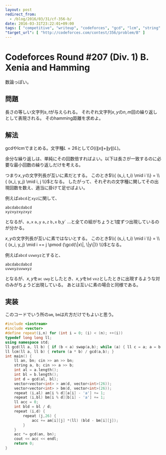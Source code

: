 ```yaml
---
layout: post
redirect_from:
  - /blog/2016/03/31/cf-356-b/
date: 2016-03-31T23:22:01+09:00
tags: [ "competitive", "writeup", "codeforces", "gcd", "lcm", "string" ]
"target_url": [ "http://codeforces.com/contest/356/problem/B" ]
---
```


# Codeforces Round #207 (Div. 1) B. Xenia and Hamming

数論っぽい。

## 問題

長さの等しい文字列$s,t$が与えられる。
それぞれ文字列$x,y$の$n,m$回の繰り返しとして表現される。
そのhamming距離を求めよ。

## 解法

gcdやlcmでまとめる。文字種$L = 26$として$O((\|x\| + \|y\|)L)$。

余分な繰り返しは、単純にその回数倍すればよい。以下は長さが一致するのに必要な最小回数の繰り返しだけを考える。

つまり$x,y$の文字列長が互いに素だとする。
このとき$\\{ (s_i, t_i) \mid i \\} = \\{ (x_i, y_j) \mid i, j \\}$となる。
したがって、それぞれの文字種に関してその出現回数を数え、適当に掛けて足せばよい。

例えば`abcd`と`xyz`に関して、

```
abcdabcdabcd
xyzxyzxyzxyz
```

となるが、`a,x` `a,y` `a,z` `b,x` b,y` $\dots$と全ての組がちょうと1度ずつ出現しているのが分かる。


$x,y$の文字列長が互いに素ではないとする。
このとき$\\{ (s_i, t_i) \mid i \\} = \\{ (x_i, y_j) \mid i == j \pmod {\gcd(\|x\|, \|y\|)} \\}$となる。

例えば`abcd` `uvwxyz`とすると、

```
abcdabcdabcd
uvwxyzuvwxyz
```

となるが、$x,y$を`ac` `uwy`としたとき、$x,y$を`bd` `vxz`としたときに出現するような対のみがちょうど出現している。
あとは互いに素の場合と同様である。

## 実装

このコードでいう所の`am`, `bm`は片方だけでもよいと思う。

``` c++
#include <iostream>
#include <vector>
#define repeat(i,n) for (int i = 0; (i) < (n); ++(i))
typedef long long ll;
using namespace std;
ll gcd(ll a, ll b) { if (b < a) swap(a,b); while (a) { ll c = a; a = b % c; b = c; } return b; }
ll lcm(ll a, ll b) { return (a * b) / gcd(a,b); }
int main() {
    ll an, bn; cin >> an >> bn;
    string a, b; cin >> a >> b;
    int al = a.length();
    int bl = b.length();
    int d = gcd(al, bl);
    vector<vector<int> > am(d, vector<int>(26));
    vector<vector<int> > bm(d, vector<int>(26));
    repeat (i,al) am[i % d][a[i] - 'a'] += 1;
    repeat (i,bl) bm[i % d][b[i] - 'a'] += 1;
    ll acc = 0;
    int bld = bl / d;
    repeat (i,d) {
        repeat (j,26) {
            acc += am[i][j] *(ll) (bld - bm[i][j]);
        }
    }
    acc *= gcd(an, bn);
    cout << acc << endl;
    return 0;
}
```
